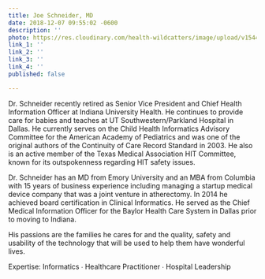 ```yaml
---
title: Joe Schneider, MD
date: 2018-12-07 09:55:02 -0600
description: ''
photo: https://res.cloudinary.com/health-wildcatters/image/upload/v1544198146/image.png
link_1: ''
link_2: ''
link_3: ''
link_4: ''
published: false

---
```

Dr. Schneider recently retired as Senior Vice President and Chief Health Information Officer at Indiana University Health. He continues to provide care for babies and teaches at UT Southwestern/Parkland Hospital in Dallas. He currently serves on the Child Health Informatics Advisory Committee for the American Academy of Pediatrics and was one of the original authors of the Continuity of Care Record Standard in 2003. He also is an active member of the Texas Medical Association HIT Committee, known for its outspokenness regarding HIT safety issues.

Dr. Schneider has an MD from Emory University and an MBA from Columbia with 15 years of business experience including managing a startup medical device company that was a joint venture in atherectomy. In 2014 he achieved board certification in Clinical Informatics. He served as the Chief Medical Information Officer for the Baylor Health Care System in Dallas prior to moving to Indiana.

His passions are the families he cares for and the quality, safety and usability of the technology that will be used to help them have wonderful lives.

Expertise: Informatics ∙ Healthcare Practitioner ∙ Hospital Leadership